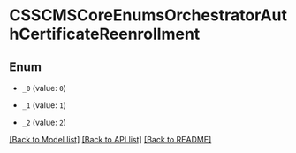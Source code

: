 # CSSCMSCoreEnumsOrchestratorAuthCertificateReenrollment

## Enum


* `_0` (value: `0`)

* `_1` (value: `1`)

* `_2` (value: `2`)


[[Back to Model list]](../README.md#documentation-for-models) [[Back to API list]](../README.md#documentation-for-api-endpoints) [[Back to README]](../README.md)


